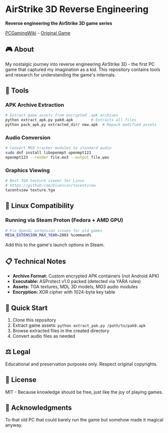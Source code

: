 # AirStrike 3D Reverse Engineering

**Reverse engineering the AirStrike 3D game series**

[PCGamingWiki](https://www.pcgamingwiki.com/wiki/AirStrike_2) -  [Original Game](https://en.wikipedia.org/wiki/AirStrike_3D)

## 🎮 About

My nostalgic journey into reverse engineering AirStrike 3D - the first PC game that captured my imagination as a kid. This repository contains tools and research for understanding the game's internals.

## 🔧 Tools

### APK Archive Extraction

```bash
# Extract game assets from encrypted .apk archives
python extract_apk.py pak0.apk        # Extracts all files
python pack_apk.py extracted_dir/ new.apk  # Repack modified assets
```

### Audio Conversion

```bash
# Convert MO3 tracker modules to standard audio
sudo dnf install libopenmpt openmpt123
openmpt123 --render file.mo3 --output file.wav
```

### Graphics Viewing

```bash
# Best TGA texture viewer for Linux
# https://github.com/bluescan/tacentview
tacentview texture.tga
```

## 🐧 Linux Compatibility

### Running via Steam Proton (Fedora + AMD GPU)

```bash
# Fix OpenGL extension issues for old games
MESA_EXTENSION_MAX_YEAR=2003 %command%
```

Add this to the game's launch options in Steam.

## 📋 Technical Notes

- **Archive Format:** Custom encrypted APK containers (not Android APK)
- **Executable:** ASProtect v1.0 packed (detected via YARA rules)
- **Assets:** TGA textures, MDL 3D models, MO3 audio modules
- **Encryption:** XOR cipher with 1024-byte key table

## 🚀 Quick Start

1. Clone this repository
2. Extract game assets: `python extract_pak.py /path/to/pak0.apk`
3. Browse extracted files in the created directory
4. Convert audio files as needed

## ⚖️ Legal

Educational and preservation purposes only. Respect original copyrights.

## 📄 License

MIT - Because knowledge should be free, just like the joy of playing games.

## 🙏 Acknowledgments

To that old PC that could barely run the game but somehow made it magical anyway.
